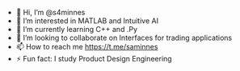 - 👋 Hi, I’m @s4minnes
- 👀 I’m interested in MATLAB and Intuitive AI
- 🌱 I’m currently learning C++ and .Py
- 💞️ I’m looking to collaborate on Interfaces for trading applications
- 📫 How to reach me https://t.me/saminnes
- ⚡ Fun fact: I study Product Design Engineering

<!---
s4minnes/s4minnes is a ✨ special ✨ repository because its `README.md` (this file) appears on your GitHub profile.
You can click the Preview link to take a look at your changes.
--->
